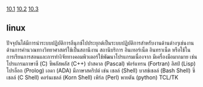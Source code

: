 
[10.1](https://github.com/jakkapatchai/CPSC241_621/blob/master/10.1cpsc241.docx)
[10.2](https://github.com/jakkapatchai/CPSC241_621/blob/master/10.2cpsc241.docx)
[10.3](https://github.com/jakkapatchai/CPSC241_621/blob/master/10.3cpsc241.docx)

## linux
ปัจจุบันได้มีการนำระบบปฏิบัติการลีนุกซ์ไปประยุกต์เป็นระบบปฏิบัติการสำหรับงานด้านต่างๆเช่นงานด้านการคำนวณทางวิทยาศาสตร์ใช้เป็นสถานีงาน 
สถานีบริการ อินเทอร์เน็ต อินทราเน็ต หรือใช้ใน การเรียนการสอนและการทำงิจัยทางคอมพิวเตอร์ใช้พัฒนาโปรแกรมเนื่องจาก มีเครื่องมือมากมาย 
เช่น โปรแกรมภาษาซี (C) ซีพลัสพลัส (C++) ปาสคาล (Pascal) ฟอร์แทรน (Fortran) ลิสป์ (Lisp) โปรล็อก (Prolog) เอดา (ADA) 
มีภาษาสคริปต์ เช่น เชลล์ (Shell) บาสช์เชลล์ (Bash Shell) ซีเชลล์ (C Shell) คอร์นเชลล์ (Korn Shell) เพิร์ล (Perl) พายตัน (python) TCL/TK
